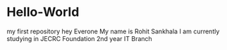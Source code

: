 # Hello-World
my first repository
hey Everone
My name is Rohit Sankhala
I am currently studying in JECRC Foundation
2nd year IT Branch
